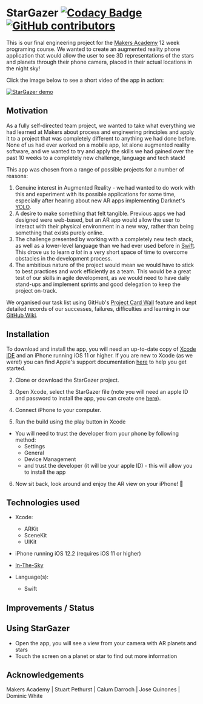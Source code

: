 # StarGazer [![Codacy Badge](https://api.codacy.com/project/badge/Grade/c6e85c7d6c8b416fa266512dba8b4e6e)](https://www.codacy.com/app/StarGeezers/stargazer?utm_source=github.com&amp;utm_medium=referral&amp;utm_content=CalumDarroch/stargazer&amp;utm_campaign=Badge_Grade) [![GitHub contributors](https://img.shields.io/github/contributors/jo-quin/stargazer.svg)](https://github.com/jo-quin/stargazer/graphs/contributors)

This is our final engineering project for the [Makers Academy](https://makers.tech/) 12 week programing course. We wanted to create an augmented reality phone application that would allow the user to see 3D representations of the stars and planets through their phone camera, placed in their actual locations in the night sky!

Click the image below to see a short video of the app in action:

[![StarGazer demo](https://img.youtube.com/vi/2mJJrip4emc/0.jpg)](https://www.youtube.com/watch?v=2mJJrip4emc)

## Motivation

As a fully self-directed team project, we wanted to take what everything we had learned at Makers about process and engineering principles and apply it to a project that was completely different to anything we had done before. None of us had ever worked on a mobile app, let alone augmented reality software, and we wanted to try and apply the skills we had gained over the past 10 weeks to a completely new challenge, language and tech stack!

This app was chosen from a range of possible projects for a number of reasons:
1. Genuine interest in Augmented Reality - we had wanted to do work with this and experiment with its possible applications for some time, especially after hearing about new AR apps implementing Darknet's [YOLO](https://pjreddie.com/darknet/yolo/).
2. A desire to make something that felt tangible. Previous apps we had designed were web-based, but an AR app would allow the user to interact with their physical environment in a new way, rather than being something that exists purely online.
3. The challenge presented by working with a completely new tech stack, as well as a lower-level language than we had ever used before in [Swift](https://swift.org/). This drove us to learn _a lot_ in a very short space of time to overcome obstacles in the development process.
4. The ambitious nature of the project would mean we would have to stick to best practices and work efficiently as a team. This would be a great test of our skills in agile development, as we would need to have daily stand-ups and implement sprints and good delegation to keep the project on-track.

We organised our task list using GitHub's [Project Card Wall](https://github.com/jo-quin/stargazer/projects/1) feature and kept detailed records of our successes, failures, difficulties and learning in our [GitHub Wiki](https://github.com/jo-quin/stargazer/wiki).

## Installation

To download and install the app, you will need an up-to-date copy of [Xcode IDE](https://apps.apple.com/us/app/xcode/id497799835?mt=12) and an iPhone running iOS 11 or higher. If you are new to Xcode (as we were!) you can find Apple's support documentation [here](https://developer.apple.com/support/xcode/) to help you get started.


2. Clone or download the StarGazer project.

3. Open Xcode, select the StarGazer file (note you will need an apple ID and password to install the app, you can create one [here](https://support.apple.com/en-gb/HT204316)).

4. Connect iPhone to your computer.
5. Run the build using the play button in Xcode
* You will need to trust the developer from your phone by following method:
  * Settings
  * General
  * Device Management
  * and trust the developer (it will be your apple ID) - this will allow you to install the app

6.  Now sit back, look around and enjoy the AR view on your iPhone! :iphone:

## Technologies used

* Xcode:
  * ARKit
  * SceneKit
  * UIKit

* iPhone running iOS 12.2 (requires iOS 11 or higher)

* [In-The-Sky](https://in-the-sky.org/location.php)

* Language(s):
  * Swift

## Improvements / Status

## Using StarGazer

* Open the app, you will see a view from your camera with AR planets and stars
* Touch the screen on a planet or star to find out more information

## Acknowledgements
Makers Academy | Stuart Pethurst | Calum Darroch | Jose Quinones | Dominic White
